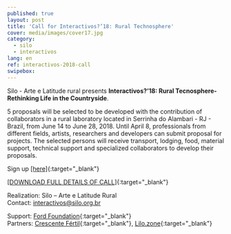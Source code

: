 ```yaml
---
published: true
layout: post
title: 'Call for Interactivos?’18: Rural Technosphere'
cover: media/images/cover17.jpg
category:
  - silo
  - interactivos
lang: en
ref: interactivos-2018-call
swipebox:
---
```

Silo - Arte e Latitude rural ​presents **Interactivos?’18: Rural Tecnosphere-Rethinking Life in the Countryside**.

5 proposals will be selected to be developed with the contribution of collaborators in a rural laboratory located in Serrinha do Alambari - RJ - Brazil, from ​June 14 to June 28, 2018​.
Until​ April 8​, professionals from different fields, artists, researchers and developers can submit proposal for projects. The selected persons will receive transport, lodging, food, material support, technical support and specialized collaborators to develop their proposals.


Sign up [[​here​]](https://goo.gl/forms/B2lip0DfmriUkpF13){:target="_blank"}

[[DOWNLOAD FULL DETAILS OF CALL]](/media/docs/interactivos_2018_call_EN.pdf){:target="_blank"}  


Realization: Silo – Arte e Latitude Rural  
Contact: [interactivos@silo.org.br](mailto:interactivos@silo.org.br)

Support: [Ford Foundation](https://www.fordfoundation.org/){:target="_blank"}  
Partners: [Crescente Fértil](http://crescentefertil.org.br/){:target="_blank"}, [Lilo.zone](http://www.lilo.zone/){:target="_blank"}
